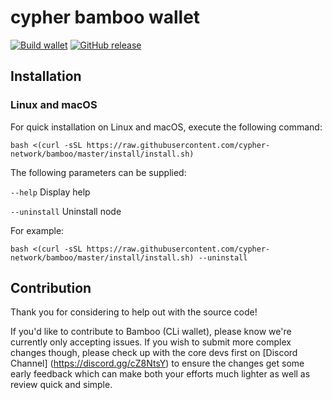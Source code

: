 # cypher bamboo wallet

[![Build wallet](https://github.com/cypher-network/bamboo/workflows/build%20wallet/badge.svg)](https://github.com/cypher-network/bamboo/commits/master/)
[![GitHub release](https://img.shields.io/github/release/cypher-network/bamboo.svg)](https://GitHub.com/cypher-network/bamboo/releases/)

## Installation

### Linux and macOS

For quick installation on Linux and macOS, execute the following command:

`bash <(curl -sSL https://raw.githubusercontent.com/cypher-network/bamboo/master/install/install.sh)`

The following parameters can be supplied:

`--help`
Display help
  
`--uninstall`
Uninstall node

  
For example:

`bash <(curl -sSL https://raw.githubusercontent.com/cypher-network/bamboo/master/install/install.sh) --uninstall`


## Contribution

Thank you for considering to help out with the source code!

If you'd like to contribute to Bamboo (CLi wallet), please know we're currently only accepting issues. If you wish to submit more
complex changes though, please check up with the core devs first on [Discord Channel] (https://discord.gg/cZ8NtsY) 
to ensure the changes get some early feedback which can make both your efforts much lighter as well as review quick and simple.
